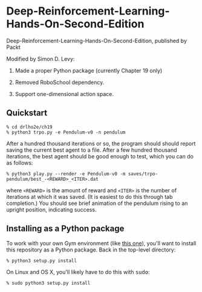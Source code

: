 # Deep-Reinforcement-Learning-Hands-On-Second-Edition
Deep-Reinforcement-Learning-Hands-On-Second-Edition, published by Packt

Modified by Simon D. Levy:

1. Made a proper Python package (currently Chapter 19 only)

2. Removed RoboSchool dependency.

3. Support one-dimensional action space.

## Quickstart

```
% cd drlho2e/ch19
% python3 trpo.py -e Pendulum-v0 -n pendulum
```

After a hundred thousand iterations or so, the program should should report
saving the current best agent to a file. After a few hundred thousand iterations, the
best agent should be good enough to test, which you can do as follows:

```
% python3 play.py --render -e Pendulum-v0 -m saves/trpo-pendulum/best_-<REWARD>_<ITER>.dat
```

where ```<REWARD>``` is the amount of reward and ```<ITER>``` is the number of iterations
at which it was saved. (It is easiest to do this through tab completion.) You
should see brief animation of the pendulum rising to an upright position, indicating success.

## Installing as a Python package

To work with your own Gym environment (like [this one](https://github.com/simondlevy/gym-copter)), 
you'll want to install this repository as a Python package.  Back in the top-level directory:

```
% python3 setup.py install
```

On Linux and OS X, you'll likely have to do this with <tt>sudo</tt>:

```
% sudo python3 setup.py install
```


